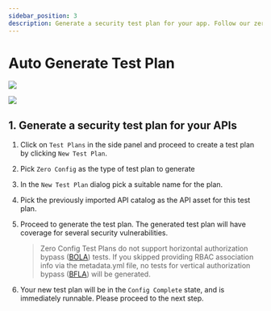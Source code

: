 ```yaml
---
sidebar_position: 3
description: Generate a security test plan for your app. Follow our zero-configuration guide for comprehensive API security testing and ensure robust protection.
---
```



# Auto Generate Test Plan
![](../../../../../assets/zero-conf-test-plan.svg)

![](../../../../../assets/zero-conf-flow-2.svg)


## 1. Generate a security test plan for your APIs

1. Click on `Test Plans` in the side panel and proceed to create a test plan by clicking `New Test Plan`.

2. Pick `Zero Config` as the type of test plan to generate 

3. In the `New Test Plan` dialog pick a suitable name for the plan. 

4. Pick the previously imported API catalog as the API asset for this test plan.

5. Proceed to generate the test plan. The generated test plan will have coverage for several security vulnerabilities.
    > Zero Config Test Plans do not support horizontal authorization bypass ([BOLA][bola]) tests. If you skipped providing RBAC association info via the metadata.yml file, no tests for vertical authorization bypass ([BFLA][bfla]) will be generated.

6. Your new test plan will be in the `Config Complete` state, and is immediately runnable. Please proceed to the next step.


[bola]: /vulnerabilities/v1/OWASP-API-10/A1-BOLA
[bfla]: /vulnerabilities/v1/OWASP-API-10/A5-BFLA



